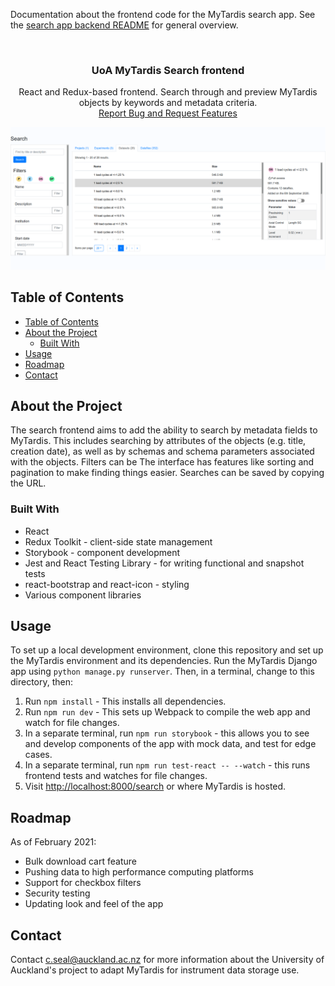 Documentation about the frontend code for the MyTardis search app. See the [search app backend README](../../../tardis/apps/search/README.md) for general overview.
<!-- PROJECT LOGO -->

<br />

<p align="center">

  <h3 align="center">UoA MyTardis Search frontend</h3>
  <p align="center">
    React and Redux-based frontend. Search through and preview MyTardis objects by keywords and metadata criteria.
	<!--
    <br />
    <a href="https://github.com/github_username/repo_name"><strong>Explore the docs »</strong></a>
    <br />-->
    <br />
    <a href="https://github.com/UoA-eResearch/mytardis/">Report Bug and Request Features</a>
  </p>
</p>

![Search frontend screenshot](doc/screenshot.png)

<!-- TABLE OF CONTENTS -->
## Table of Contents

- [Table of Contents](#table-of-contents)
- [About the Project](#about-the-project)
  - [Built With](#built-with)
- [Usage](#usage)
- [Roadmap](#roadmap)
- [Contact](#contact)

## About the Project
The search frontend aims to add the ability to search by metadata fields to MyTardis. This includes searching by attributes of the objects (e.g. title, creation date), as well as by schemas and schema parameters associated with the objects. Filters can be The interface has features like sorting and pagination to make finding things easier. Searches can be saved by copying the URL.
### Built With
- React
- Redux Toolkit - client-side state management
- Storybook - component development
- Jest and React Testing Library - for writing functional and snapshot tests
- react-bootstrap and react-icon - styling
- Various component libraries

## Usage
To set up a local development environment, clone this repository and set up the MyTardis environment and its dependencies. Run the MyTardis Django app using `python manage.py runserver`. Then, in a terminal, change to this directory, then:

1. Run `npm install` - This installs all dependencies.
2. Run `npm run dev` - This sets up Webpack to compile the web app and watch for file changes.
3. In a separate terminal, run `npm run storybook` - this allows you to see and develop components of the app with mock data, and test for edge cases.
4. In a separate terminal, run `npm run test-react -- --watch` - this runs frontend tests and watches for file changes. 
5. Visit [http://localhost:8000/search](http://localhost:8000/search) or where MyTardis is hosted.
## Roadmap
As of February 2021:
- Bulk download cart feature
- Pushing data to high performance computing platforms
- Support for checkbox filters
- Security testing
- Updating look and feel of the app

## Contact
Contact c.seal@auckland.ac.nz for more information about the University of Auckland's project to adapt MyTardis for instrument data storage use.